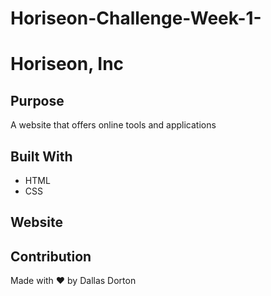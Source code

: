 # Horiseon-Challenge-Week-1-
# Horiseon, Inc

## Purpose
A website that offers online tools and applications 

## Built With
* HTML
* CSS

## Website

## Contribution
Made with ❤️ by Dallas Dorton
